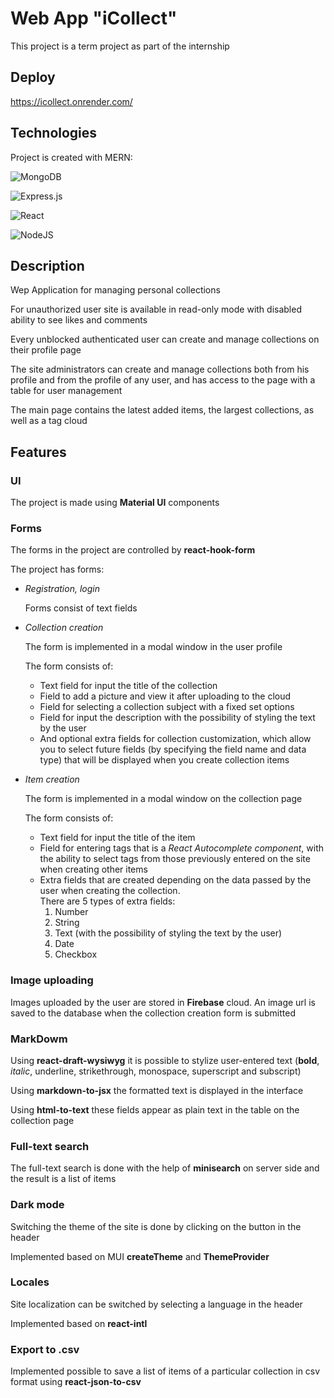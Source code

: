 # Web App "iCollect"

This project is a term project as part of the internship

## Deploy

https://icollect.onrender.com/

## Technologies

Project is created with MERN:

![MongoDB](https://img.shields.io/badge/MongoDB-%234ea94b.svg?style=for-the-badge&logo=mongodb&logoColor=white)

![Express.js](https://img.shields.io/badge/express.js-%23404d59.svg?style=for-the-badge&logo=express&logoColor=%2361DAFB)

![React](https://img.shields.io/badge/react-%2320232a.svg?style=for-the-badge&logo=react&logoColor=%2361DAFB)

![NodeJS](https://img.shields.io/badge/node.js-6DA55F?style=for-the-badge&logo=node.js&logoColor=white)


## Description

Wep Application for managing personal collections

For unauthorized user site is available in read-only mode with disabled ability to see likes and comments

Every unblocked authenticated user can create and manage collections on their profile page

The site administrators can create and manage collections both from his profile and from the profile of any user, and has access to the page with a table for user management

The main page contains the latest added items, the largest collections, as well as a tag cloud

## Features

### UI

The project is made using **Material UI** components

### Forms

The forms in the project are controlled by **react-hook-form**

The project has forms:

* *Registration, login*

  Forms consist of text fields

* *Collection creation*

  The form is implemented in a modal window in the user profile

  The form consists of:<br>
  * Text field for input the title of the collection
  * Field to add a picture and view it after uploading to the cloud
  * Field for selecting a collection subject with a fixed set options
  * Field for input the description with the possibility of styling the text by the user
  * And optional extra fields for collection customization, which allow you to select future fields (by specifying the field name and data type) that will be displayed when you create collection items

* *Item creation*

  The form is implemented in a modal window on the collection page

  The form consists of:<br>
  * Text field for input the title of the item
  * Field for entering tags that is a *React Autocomplete component*, with the ability to select tags from those previously entered on the site when creating other items
  * Extra fields that are created depending on the data passed by the user when creating the collection.<br>
  There are 5 types of extra fields: 
      1. Number
      2. String
      3. Text (with the possibility of styling the text by the user)
      4. Date
      5. Checkbox

### Image uploading

Images uploaded by the user are stored in **Firebase** cloud. An image url is saved to the database when the collection creation form is submitted

### MarkDowm

Using **react-draft-wysiwyg** it is possible to stylize user-entered text (**bold**, *italic*, underline, strikethrough, monospace, superscript and subscript)

Using **markdown-to-jsx** the formatted text is displayed in the interface

Using **html-to-text** these fields appear as plain text in the table on the collection page

### Full-text search

The full-text search is done with the help of **minisearch** on server side and the result is a list of items

### Dark mode

Switching the theme of the site is done by clicking on the button in the header

Implemented based on MUI **createTheme** and **ThemeProvider**

### Locales

Site localization can be switched by selecting a language in the header

Implemented based on **react-intl**

### Export to .csv

Implemented possible to save a list of items of a particular collection in csv format using **react-json-to-csv**